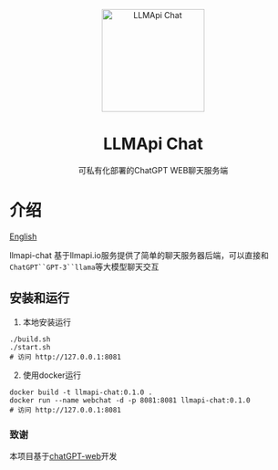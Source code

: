 <p align="center">
  <img width="180" src="https://avatars.githubusercontent.com/u/127706964?s=200&v=4" alt="LLMApi Chat">
  <h1 align="center">LLMApi Chat</h1>
  <p align="center">可私有化部署的ChatGPT WEB聊天服务端</p>
</p>


# 介绍

[English](README.en.md)

llmapi-chat 基于llmapi.io服务提供了简单的聊天服务器后端，可以直接和`ChatGPT``GPT-3``llama`等大模型聊天交互

## 安装和运行

1. 本地安装运行
``` shell
./build.sh
./start.sh
# 访问 http://127.0.0.1:8081
```

2. 使用docker运行

``` shell
docker build -t llmapi-chat:0.1.0 .
docker run --name webchat -d -p 8081:8081 llmapi-chat:0.1.0
# 访问 http://127.0.0.1:8081
```

### 致谢
本项目基于[chatGPT-web](https://github.com/mic1on/chatGPT-web)开发
